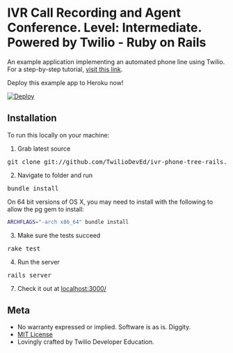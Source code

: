 # IVR Call Recording and Agent Conference. Level: Intermediate. Powered by Twilio - Ruby on Rails

An example application implementing an automated phone line using Twilio.  For a
step-by-step tutorial, [visit this link](https://twilio.com/docs/howto/).

Deploy this example app to Heroku now!

[![Deploy](https://www.herokucdn.com/deploy/button.png)](https://heroku.com/deploy?template=https://github.com/TwilioDevEd/ivr-phone-tree-rails)

## Installation

To run this locally on your machine:

1) Grab latest source
<pre>
git clone git://github.com/TwilioDevEd/ivr-phone-tree-rails.git 
</pre>

2) Navigate to folder and run
<pre>
bundle install
</pre>

On 64 bit versions of OS X, you may need to install with the following to allow the pg gem to install:

```bash
ARCHFLAGS="-arch x86_64" bundle install
```

3) Make sure the tests succeed
<pre>
rake test
</pre>

4) Run the server
<pre>
rails server
</pre>

7) Check it out at [localhost:3000/](http://localhost:3000/)

## Meta 

* No warranty expressed or implied.  Software is as is. Diggity.
* [MIT License](http://www.opensource.org/licenses/mit-license.html)
* Lovingly crafted by Twilio Developer Education.
